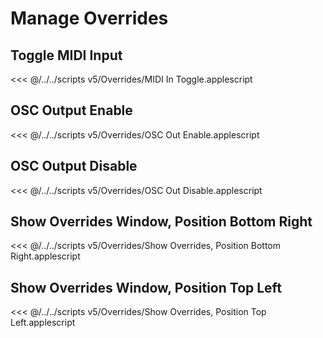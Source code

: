 # Manage Overrides

## Toggle MIDI Input

<<< @/../../scripts v5/Overrides/MIDI In Toggle.applescript

## OSC Output Enable

<<< @/../../scripts v5/Overrides/OSC Out Enable.applescript

## OSC Output Disable

<<< @/../../scripts v5/Overrides/OSC Out Disable.applescript

## Show Overrides Window, Position Bottom Right

<<< @/../../scripts v5/Overrides/Show Overrides, Position Bottom Right.applescript

## Show Overrides Window, Position Top Left

<<< @/../../scripts v5/Overrides/Show Overrides, Position Top Left.applescript
